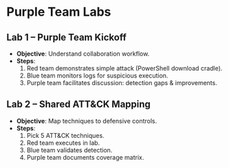 # Purple Team Labs

## Lab 1 – Purple Team Kickoff
- **Objective**: Understand collaboration workflow.  
- **Steps**:  
  1. Red team demonstrates simple attack (PowerShell download cradle).  
  2. Blue team monitors logs for suspicious execution.  
  3. Purple team facilitates discussion: detection gaps & improvements.  

## Lab 2 – Shared ATT&CK Mapping
- **Objective**: Map techniques to defensive controls.  
- **Steps**:  
  1. Pick 5 ATT&CK techniques.  
  2. Red team executes in lab.  
  3. Blue team validates detection.  
  4. Purple team documents coverage matrix.  
